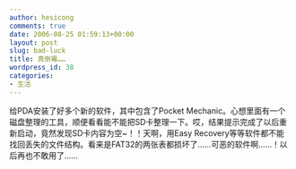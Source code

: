 ```yaml
---
author: hesicong
comments: true
date: 2006-08-25 01:59:13+00:00
layout: post
slug: bad-luck
title: 真倒霉……
wordpress_id: 38
categories:
- 生活
---
```



给PDA安装了好多个新的软件，其中包含了Pocket Mechanic。心想里面有一个磁盘整理的工具，顺便看看能不能把SD卡整理一下。哎，结果提示完成了以后重新启动，竟然发现SD卡内容为空~！！天啊，用Easy Recovery等等软件都不能找回丢失的文件结构。看来是FAT32的两张表都损坏了……可恶的软件啊……！以后再也不敢用了……
